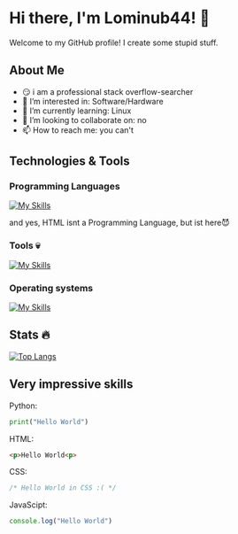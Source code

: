 # Hi there, I'm Lominub44! 👋

Welcome to my GitHub profile! I create some stupid stuff.

## About Me

- 😏 i am a professional stack overflow-searcher
- 👀 I’m interested in: Software/Hardware
- 🌱 I’m currently learning: Linux
- 💞️ I’m looking to collaborate on: no
- 📫 How to reach me: you can't

## Technologies & Tools

### Programming Languages

[![My Skills](https://skillicons.dev/icons?i=py,html,css,js)](https://skillicons.dev)

and yes, HTML isnt a Programming Language, but ist here😈

### Tools 💀

[![My Skills](https://skillicons.dev/icons?i=github,bash,discord,robloxstudio,stackoverflow,blender,replit)](https://skillicons.dev)

### Operating systems

[![My Skills](https://skillicons.dev/icons?i=windows,mint,apple)](https://skillicons.dev)

## Stats 🔥
[![Top Langs](https://github-readme-stats.vercel.app/api/top-langs/?username=Lominub44&layout=compact&theme=vision-friendly-dark)](https://github.com/anuraghazra/github-readme-stats)

## Very impressive skills
Python:
```python
print("Hello World")
```

HTML:
```html
<p>Hello World<p>
```

CSS:
```css
/* Hello World in CSS :( */
```

JavaScipt:
```js
console.log("Hello World")
```



<!---
Lominub44/Lominub44 is a ✨ special ✨ repository because its `README.md` (this file) appears on your GitHub profile.
You can click the Preview link to take a look at your changes.
--->
